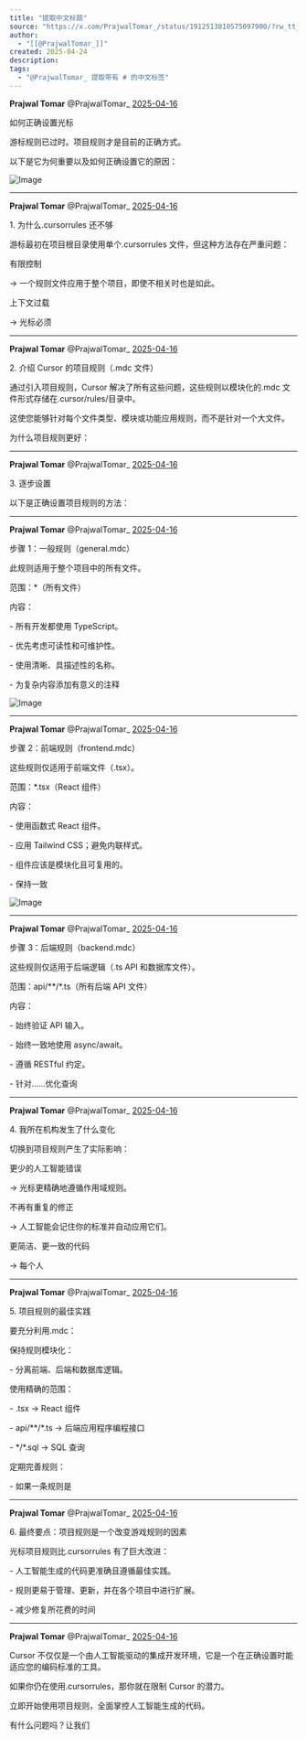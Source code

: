 ```yaml
---
title: "提取中文标题"
source: "https://x.com/PrajwalTomar_/status/1912513810575097900/?rw_tt_thread=True"
author:
  - "[[@PrajwalTomar_]]"
created: 2025-04-24
description:
tags:
  - "@PrajwalTomar_ 提取带有 # 的中文标签"
---
```

**Prajwal Tomar** @PrajwalTomar\_ [2025-04-16](https://x.com/PrajwalTomar_/status/1912513810575097900)

  
如何正确设置光标

游标规则已过时。项目规则才是目前的正确方式。

以下是它为何重要以及如何正确设置它的原因：

![Image](https://pbs.twimg.com/media/GoqYJH2XwAA9YmP?format=jpg&name=large)

---

**Prajwal Tomar** @PrajwalTomar\_ [2025-04-16](https://x.com/PrajwalTomar_/status/1912513814207295655)

  
1\. 为什么.cursorrules 还不够

游标最初在项目根目录使用单个.cursorrules 文件，但这种方法存在严重问题：

有限控制

→ 一个规则文件应用于整个项目，即使不相关时也是如此。

上下文过载

→ 光标必须

---

**Prajwal Tomar** @PrajwalTomar\_ [2025-04-16](https://x.com/PrajwalTomar_/status/1912513817394966616)

  
2\. 介绍 Cursor 的项目规则（.mdc 文件）

通过引入项目规则，Cursor 解决了所有这些问题，这些规则以模块化的.mdc 文件形式存储在.cursor/rules/目录中。

这使您能够针对每个文件类型、模块或功能应用规则，而不是针对一个大文件。

为什么项目规则更好：

---

**Prajwal Tomar** @PrajwalTomar\_ [2025-04-16](https://x.com/PrajwalTomar_/status/1912513820511105231)

  
3\. 逐步设置

以下是正确设置项目规则的方法：

---

**Prajwal Tomar** @PrajwalTomar\_ [2025-04-16](https://x.com/PrajwalTomar_/status/1912513826555326773)

  
步骤 1：一般规则（general.mdc）

此规则适用于整个项目中的所有文件。

范围：\*（所有文件）

内容：

\- 所有开发都使用 TypeScript。

\- 优先考虑可读性和可维护性。

\- 使用清晰、具描述性的名称。

\- 为复杂内容添加有意义的注释

![Image](https://pbs.twimg.com/media/GoqYOvdWkAAxZcE?format=png&name=large)

---

**Prajwal Tomar** @PrajwalTomar\_ [2025-04-16](https://x.com/PrajwalTomar_/status/1912513832607707370)

  
步骤 2：前端规则（frontend.mdc）

这些规则仅适用于前端文件（.tsx）。

范围：\*.tsx（React 组件）

内容：

\- 使用函数式 React 组件。

\- 应用 Tailwind CSS；避免内联样式。

\- 组件应该是模块化且可复用的。

\- 保持一致

![Image](https://pbs.twimg.com/media/GoqYSkEWgAAWOaH?format=png&name=large)

---

**Prajwal Tomar** @PrajwalTomar\_ [2025-04-16](https://x.com/PrajwalTomar_/status/1912513836458078289)

  
步骤 3：后端规则（backend.mdc）

这些规则仅适用于后端逻辑（.ts API 和数据库文件）。

范围：api/\*\*/\*.ts（所有后端 API 文件）

内容：

\- 始终验证 API 输入。

\- 始终一致地使用 async/await。

\- 遵循 RESTful 约定。

\- 针对……优化查询

---

**Prajwal Tomar** @PrajwalTomar\_ [2025-04-16](https://x.com/PrajwalTomar_/status/1912513839213765105)

  
4\. 我所在机构发生了什么变化

切换到项目规则产生了实际影响：

更少的人工智能错误

→ 光标更精确地遵循作用域规则。

不再有重复的修正

→ 人工智能会记住你的标准并自动应用它们。

更简洁、更一致的代码

→ 每个人

---

**Prajwal Tomar** @PrajwalTomar\_ [2025-04-16](https://x.com/PrajwalTomar_/status/1912513842619560085)

  
5\. 项目规则的最佳实践

要充分利用.mdc：

保持规则模块化：

\- 分离前端、后端和数据库逻辑。

使用精确的范围：

\- .tsx → React 组件

\- api/\*\*/\*.ts → 后端应用程序编程接口

\- \*/\*.sql → SQL 查询

定期完善规则：

\- 如果一条规则是

---

**Prajwal Tomar** @PrajwalTomar\_ [2025-04-16](https://x.com/PrajwalTomar_/status/1912513845597507632)

  
6\. 最终要点：项目规则是一个改变游戏规则的因素

光标项目规则比.cursorrules 有了巨大改进：

\- 人工智能生成的代码更准确且遵循最佳实践。

\- 规则更易于管理、更新，并在各个项目中进行扩展。

\- 减少修复所花费的时间

---

**Prajwal Tomar** @PrajwalTomar\_ [2025-04-16](https://x.com/PrajwalTomar_/status/1912513848965484982)

  
Cursor 不仅仅是一个由人工智能驱动的集成开发环境，它是一个在正确设置时能适应您的编码标准的工具。

如果你仍在使用.cursorrules，那你就在限制 Cursor 的潜力。

立即开始使用项目规则，全面掌控人工智能生成的代码。

有什么问题吗？让我们
